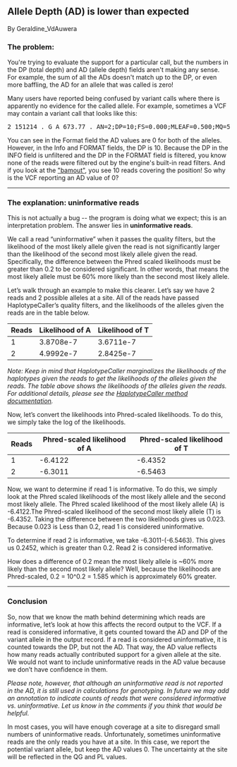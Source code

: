 ## Allele Depth (AD) is lower than expected

By Geraldine_VdAuwera

<h3>The problem:</h3>

<p>You're trying to evaluate the support for a particular call, but the numbers in the DP (total depth) and AD (allele depth) fields aren't making any sense. For example, the sum of all the ADs doesn't match up to the DP, or even more baffling, the AD for an allele that was called is zero!</p>

<p>Many users have reported being confused by variant calls where there is apparently no evidence for the called allele. For example, sometimes a VCF may contain a variant call that looks like this:</p>

<pre class="code codeBlock" spellcheck="false">2 151214 . G A 673.77 . AN=2;DP=10;FS=0.000;MLEAF=0.500;MQ=56.57;MQ0=0;NCC=0;SOR=0.693 GT:AD:DP:GQ:PL 0/1:0,0:10:38:702,0,38
</pre>

<p>You can see in the Format field the AD values are 0 for both of the alleles. However, in the Info and FORMAT fields, the DP is 10. Because the DP in the INFO field is unfiltered and the DP in the FORMAT field is filtered, you know none of the reads were filtered out by the engine's built-in read filters. And if you look at the <a rel="nofollow" href="https://www.broadinstitute.org/gatk/gatkdocs/org_broadinstitute_gatk_tools_walkers_haplotypecaller_HaplotypeCaller.php#--bamOutput">"bamout"</a>, you see 10 reads covering the position! So why is the VCF reporting an AD value of 0?</p>

<hr></hr><h3>The explanation: uninformative reads</h3>

<p>This is not actually a bug -- the program is doing what we expect; this is an interpretation problem. The answer lies in <strong>uninformative reads</strong>.</p>

<p>We call a read “uninformative” when it passes the quality filters, but the likelihood of the most likely allele given the read is not significantly larger than the likelihood of the second most likely allele given the read. Specifically, the difference between the Phred scaled likelihoods must be greater than 0.2 to be considered significant. In other words, that means the most likely allele must be 60% more likely than the second most likely allele.</p>

<p>Let’s walk through an example to make this clearer. Let’s say we have 2 reads and 2 possible alleles at a site. All of the reads have passed HaplotypeCaller’s quality filters, and the likelihoods of the alleles given the reads are in the table below.</p>

<table><thead><tr><th>Reads</th>
  <th>Likelihood of A</th>
  <th>Likelihood of T</th>
</tr></thead><tbody><tr><td>1</td>
  <td>3.8708e-7</td>
  <td>3.6711e-7</td>
</tr><tr><td>2</td>
  <td>4.9992e-7</td>
  <td>2.8425e-7</td>
</tr></tbody></table><p><em>Note: Keep in mind that HaplotypeCaller marginalizes the likelihoods of the haplotypes given the reads to get the likelihoods of the alleles given the reads. The table above shows the likelihoods of the alleles given the reads. For additional details, please see the <a rel="nofollow" href="https://www.broadinstitute.org/gatk/guide/article?id=4441">HaplotypeCaller method documentation</a>.</em></p>

<p>Now, let’s convert the likelihoods into Phred-scaled likelihoods. To do this, we simply take the log of the likelihoods.</p>

<table><thead><tr><th>Reads</th>
  <th>Phred-scaled likelihood of A</th>
  <th>Phred-scaled likelihood of T</th>
</tr></thead><tbody><tr><td>1</td>
  <td>-6.4122</td>
  <td>-6.4352</td>
</tr><tr><td>2</td>
  <td>-6.3011</td>
  <td>-6.5463</td>
</tr></tbody></table><p>Now, we want to determine if read 1 is informative. To do this, we simply look at the Phred scaled likelihoods of the most likely allele and the second most likely allele. The Phred scaled likelihood of the most likely allele (A) is -6.4122.The Phred-scaled likelihood of the second most likely allele (T) is -6.4352. Taking the difference between the two likelihoods gives us 0.023. Because 0.023 is Less than 0.2, read 1 is considered uninformative.</p>

<p>To determine if read 2 is informative, we take -6.3011-(-6.5463). This gives us 0.2452, which is greater than 0.2. Read 2 is considered informative.</p>

<p>How does a difference of 0.2 mean the most likely allele is ~60% more likely than the second most likely allele? Well, because the likelihoods are Phred-scaled, 0.2 = 10^0.2 = 1.585 which is approximately 60% greater.</p>

<hr></hr><h3>Conclusion</h3>

<p>So, now that we know the math behind determining which reads are informative, let’s look at how this affects the record output to the VCF. If a read is considered informative, it gets counted toward the AD and DP of the variant allele in the output record. If a read is considered uninformative, it is counted towards the DP, but not the AD. That way, the AD value reflects how many reads actually contributed support for a given allele at the site. We would not want to include uninformative reads in the AD value because we don’t have confidence in them.</p>

<p><em>Please note, however, that although an uninformative read is not reported in the AD, it is still used in calculations for genotyping. In future we may add an annotation to indicate counts of reads that were considered informative vs. uninformative. Let us know in the comments if you think that would be helpful.</em></p>

<p>In most cases, you will have enough coverage at a site to disregard small numbers of uninformative reads. Unfortunately, sometimes uninformative reads are the only reads you have at a site. In this case, we report the potential variant allele, but keep the AD values 0. The uncertainty at the site will be reflected in the QG and PL values.</p>
